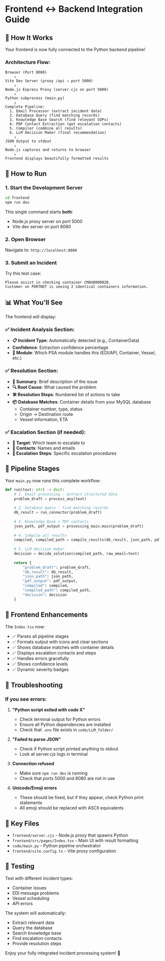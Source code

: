 # Frontend ↔ Backend Integration Guide

## 🎯 How It Works

Your frontend is now fully connected to the Python backend pipeline!

### Architecture Flow:

```
Browser (Port 8080)
    ↓
Vite Dev Server (proxy /api → port 5000)
    ↓
Node.js Express Proxy (server.cjs on port 5000)
    ↓
Python subprocess (main.py)
    ↓
Complete Pipeline:
  1. Email Processor (extract incident data)
  2. Database Query (find matching records)
  3. Knowledge Base Search (find relevant SOPs)
  4. PDF Contact Extraction (get escalation contacts)
  5. Compiler (combine all results)
  6. LLM Decision Maker (final recommendation)
    ↓
JSON Output to stdout
    ↓
Node.js captures and returns to browser
    ↓
Frontend displays beautifully formatted results
```

## 🚀 How to Run

### 1. Start the Development Server

```bash
cd frontend
npm run dev
```

This single command starts **both**:
- Node.js proxy server on port 5000
- Vite dev server on port 8080

### 2. Open Browser

Navigate to: `http://localhost:8080`

### 3. Submit an Incident

Try this test case:
```
Please assist in checking container CMAU0000020. 
Customer on PORTNET is seeing 2 identical containers information.
```

## 📊 What You'll See

The frontend will display:

### ✅ Incident Analysis Section:
- **📋 Incident Type**: Automatically detected (e.g., ContainerData)
- **Confidence**: Extraction confidence percentage
- **🎯 Module**: Which PSA module handles this (EDI/API, Container, Vessel, etc.)

### ✅ Resolution Section:
- **📝 Summary**: Brief description of the issue
- **🔍 Root Cause**: What caused the problem
- **🛠️ Resolution Steps**: Numbered list of actions to take
- **📦 Database Matches**: Container details from your MySQL database
  - Container number, type, status
  - Origin → Destination route
  - Vessel information, ETA

### ✅ Escalation Section (if needed):
- **🎯 Target**: Which team to escalate to
- **👥 Contacts**: Names and emails
- **📝 Escalation Steps**: Specific escalation procedures

## 🔧 Pipeline Stages

Your `main.py` now runs this complete workflow:

```python
def run(text: str) -> dict:
    # 1. Email processing - extract structured data
    problem_draft = process_any(text)
    
    # 2. Database query - find matching records
    db_result = run_connector(problem_draft)
    
    # 3. Knowledge Base + PDF contacts
    json_path, pdf_output = processing_main.main(problem_draft)
    
    # 4. Compile all results
    compiled, compiled_path = compile_results(db_result, json_path, pdf_output)
    
    # 5. LLM decision maker
    decision = decide_solution(compiled_path, raw_email=text)
    
    return {
        "problem_draft": problem_draft,
        "db_result": db_result,
        "json_path": json_path,
        "pdf_output": pdf_output,
        "compiled": compiled,
        "compiled_path": compiled_path,
        "decision": decision
    }
```

## 🎨 Frontend Enhancements

The `Index.tsx` now:
- ✅ Parses all pipeline stages
- ✅ Formats output with icons and clear sections
- ✅ Shows database matches with container details
- ✅ Displays escalation contacts and steps
- ✅ Handles errors gracefully
- ✅ Shows confidence levels
- ✅ Dynamic severity badges

## 🐛 Troubleshooting

### If you see errors:

1. **"Python script exited with code X"**
   - Check terminal output for Python errors
   - Ensure all Python dependencies are installed
   - Check that `.env` file exists in `code/LLM_folder/`

2. **"Failed to parse JSON"**
   - Check if Python script printed anything to stdout
   - Look at server.cjs logs in terminal

3. **Connection refused**
   - Make sure `npm run dev` is running
   - Check that ports 5000 and 8080 are not in use

4. **Unicode/Emoji errors**
   - These should be fixed, but if they appear, check Python print statements
   - All emoji should be replaced with ASCII equivalents

## 📁 Key Files

- `frontend/server.cjs` - Node.js proxy that spawns Python
- `frontend/src/pages/Index.tsx` - Main UI with result formatting
- `code/main.py` - Python pipeline orchestrator
- `frontend/vite.config.ts` - Vite proxy configuration

## 🎉 Testing

Test with different incident types:
- Container issues
- EDI message problems
- Vessel scheduling
- API errors

The system will automatically:
- Extract relevant data
- Query the database
- Search knowledge base
- Find escalation contacts
- Provide resolution steps

Enjoy your fully integrated incident processing system! 🚀
